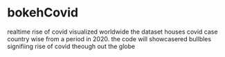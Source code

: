 # bokehCovid
realtime rise of covid visualized worldwide
the dataset houses covid case country wise from a period in 2020. the code will showcasered bullbles signifiing rise of covid theough out the globe


